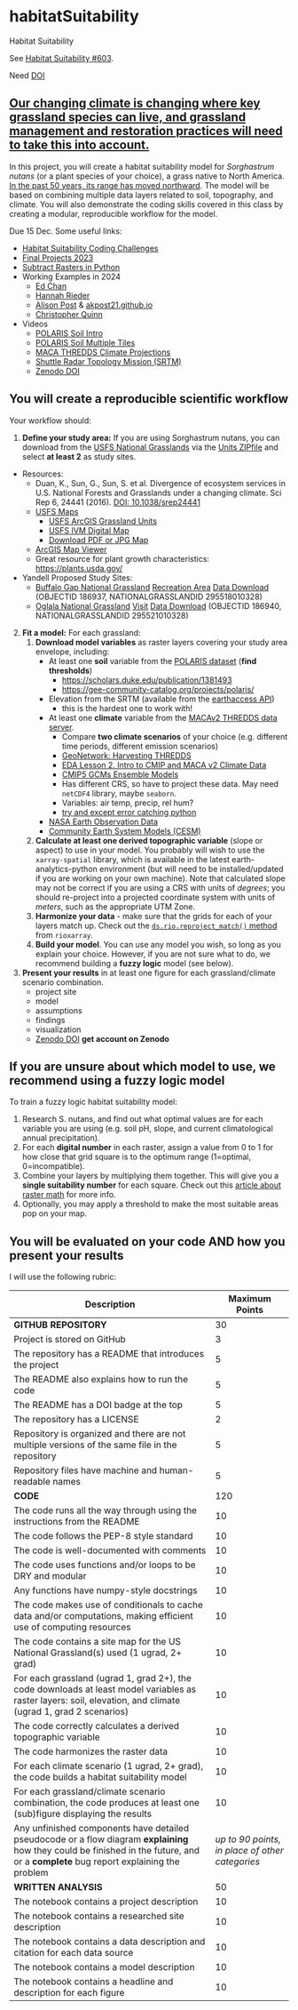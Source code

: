 # habitatSuitability
Habitat Suitability

See
[Habitat Suitability #603](https://github.com/earthlab-education/Earth-Analytics-AY24/issues/603).

Need [DOI](https://help.zenodo.org/docs/deposit/describe-records/reserve-doi/)

## [Our changing climate is changing where key grassland species can live, and grassland management and restoration practices will need to take this into account.](https://www.frontiersin.org/articles/10.3389/fpls.2017.00730/full)

In this project, you will create a habitat suitability model for _Sorghastrum nutans_ (or a plant species of your choice), a grass native to North America. [In the past 50 years, its range has moved northward](https://www.gbif.org/species/2704414). The model will be based on combining multiple data layers related to soil, topography, and climate. You will also demonstrate the coding skills covered in this class by creating a modular, reproducible workflow for the model.

Due 15 Dec. Some useful links:

- [Habitat Suitability Coding Challenges](https://cu-esiil-edu.github.io/esiil-learning-portal/foundations/notebooks/08-habitat/habitat.html)
- [Final Projects 2023](https://github.com/earthlab-education/Earth-Analytics-2023-01-Intro/blob/main/analysis/final.md)
- [Subtract Rasters in Python](https://www.earthdatascience.org/courses/use-data-open-source-python/intro-raster-data-python/raster-data-processing/subtract-rasters-in-python/)
- Working Examples in 2024
    - [Ed Chan](https://github.com/eggvoice/sorghastrum-nutans-habitat-suitability-model)
    - [Hannah Rieder](https://github.com/hanried/habitat-suitability)
    - [Alison Post](https://github.com/akpost21/Habitat-Suitability) &
[akpost21.github.io](https://github.com/akpost21/akpost21.github.io)
    - [Christopher Quinn](https://github.com/cmq879/earth-analytics-habitat-suitability-finalproject)
- Videos
    - [POLARIS Soil Intro](https://cuboulder.zoom.us/rec/play/E2GIn3h6mY9Z7BaaxCDAape0mCD-gQhaBCplqp7T0FbFLCbZbVNXAOUS8jloBH4PvB__6bsQwR-xLkoe.S5-dDjshYndL1Mib?canPlayFromShare=true&from=share_recording_detail&continueMode=true&componentName=rec-play&originRequestUrl=https%3A%2F%2Fcuboulder.zoom.us%2Frec%2Fshare%2FimhCGJcrCgSoE1cJjg02r86GMNjiRz0jwVMJ5c0uWNwBCD5D_0kLSl3CaqLdDI2a.ucGta1EEAiirDUop)
    - [POLARIS Soil Multiple Tiles](https://cuboulder.zoom.us/rec/play/V_jdL5O3ePUCkAlt__yYG2tOIM8cI8BBI61z4114Awf3lVPBD_XaO_kUSOCCCBlqeq4XCsdkWuvivYCl.JpFRlK-EbErBsiay?canPlayFromShare=true&from=share_recording_detail&continueMode=true&componentName=rec-play&originRequestUrl=https%3A%2F%2Fcuboulder.zoom.us%2Frec%2Fshare%2F3S7pGOSv7jztZTvg4RSXLj-GicnHwusIDIEDoETZbUN7ivkc6Ryi5GAJyX9Ly6h2.VXl6iFmLChjjUyOg)
    - [MACA THREDDS Climate Projections](https://o365coloradoedu-my.sharepoint.com/personal/alpo6007_colorado_edu/_layouts/15/stream.aspx?id=%2Fpersonal%2Falpo6007%5Fcolorado%5Fedu%2FDocuments%2FAttachments%2FGMT20241204%2D184128%5FRecording%5F1758x1024%201%2Emp4&referrer=StreamWebApp%2EWeb&referrerScenario=AddressBarCopied%2Eview%2E9d3173e0%2D79c8%2D4027%2D95d3%2D7b49bec923d0)
    - [Shuttle Radar Topology Mission (SRTM)](https://cuboulder.zoom.us/rec/play/6fTikKcJPbGPB321iHmAa3dhMUR7r0n_zSZ3XxjL-SfBLpVfsrZJ1CrHlkOrK6jvTlYgztvvskfvaAGP.T6ixGvWj42gYShMV?canPlayFromShare=true&from=share_recording_detail&continueMode=true&componentName=rec-play&originRequestUrl=https%3A%2F%2Fcuboulder.zoom.us%2Frec%2Fshare%2FploG3HVb_qA0QU8eACIHMKtNbkiGFys7cmiBbTRryv3NUWBmKo-DXhzXdU3cbpz7.99x0PeiCHONSj6Ty)
    - [Zenodo DOI](https://www.canva.com/design/DAGZAYa4S9g/EMFly0i8e9YDDFL4QuEMaQ/watch?utm_content=DAGZAYa4S9g&utm_campaign=designshare&utm_medium=link2&utm_source=uniquelinks&utlId=h7cebe8067b)
## You will create a reproducible scientific workflow

Your workflow should:

1. **Define your study area:**  If you are using Sorghastrum nutans, you can download from the
[USFS National Grasslands](https://www.fs.usda.gov/managing-land/national-forests-grasslands/national-grasslands)
via the
[Units ZIPfile](https://data.fs.usda.gov/geodata/edw/edw_resources/shp/S_USA.NationalGrassland.zip) and select **at least 2** as study sites.

- Resources:
    - Duan, K., Sun, G., Sun, S. et al. Divergence of ecosystem services in U.S. National Forests and Grasslands under a changing climate. Sci Rep 6, 24441 (2016). [DOI: 10.1038/srep24441](https://doi.org/10.1038/srep24441)
    - [USFS Maps](https://www.fs.usda.gov/visit/maps)
        - [USFS ArcGIS Grassland Units](https://data-usfs.hub.arcgis.com/datasets/usfs::national-grassland-units-feature-layer/explore?location=41.300146%2C-107.829591%2C6.23)
        - [USFS IVM Digital Map](https://www.fs.usda.gov/ivm/)
        - [Download PDF or JPG Map](https://experience.arcgis.com/experience/9ab8d03e2bec4d7fbfc27ba836e70aed/page/Forest-Series/#data_s=id%3AdataSource_2-Forest_Series_Index_6205%3A1430)
    - [ArcGIS Map Viewer](https://www.arcgis.com/home/webmap/viewer.html)
    - Great resource for plant growth characteristics: <https://plants.usda.gov/>
- Yandell Proposed Study Sites:
    - [Buffalo Gap National Grassland](https://www.fs.usda.gov/recarea/nebraska/recarea/?recid=30329)
[Recreation Area](https://www.fs.usda.gov/detail/r2/recreation?cid=stelprdb5389082)
[Data Download](https://data-usfs.hub.arcgis.com/datasets/usfs::national-grassland-units-feature-layer/explore?location=43.534637%2C-102.565490%2C8.34)
(OBJECTID 186937, NATIONALGRASSLANDID 295518010328)	
    - [Oglala National Grassland](https://www.fs.usda.gov/recarea/nebraska/recarea/?recid=30328)
[Visit](https://visitnebraska.com/harrison/oglala-national-grassland)
[Data Download](https://data-usfs.hub.arcgis.com/datasets/usfs::national-grassland-units-feature-layer/explore?location=43.509639%2C-102.570535%2C8.36)
(OBJECTID 186940, NATIONALGRASSLANDID 295521010328)
   
2. **Fit a model:** For each grassland:
    1. **Download model variables** as raster layers covering your study area envelope, including:
        - At least one **soil** variable from the [POLARIS dataset](http://hydrology.cee.duke.edu/POLARIS/PROPERTIES/v1.0/) (**find thresholds**)
            - <https://scholars.duke.edu/publication/1381493>
            - <https://gee-community-catalog.org/projects/polaris/>
        - Elevation from the SRTM (available from the [earthaccess API](https://github.com/nsidc/earthaccess/))
            - this is the hardest one to work with! 
        - At least one **climate** variable from the [MACAv2 THREDDS data server](http://thredds.northwestknowledge.net:8080/thredds/reacch_climate_CMIP5_macav2_catalog2.html).
            - Compare **two climate scenarios** of your choice (e.g. different time periods, different emission scenarios) 
            - [GeoNetwork: Harvesting THREDDS](https://docs.geonetwork-opensource.org/3.12/user-guide/harvesting/harvesting-thredds/)
            - [EDA Lesson 2. Intro to CMIP and MACA v2 Climate Data](https://www.earthdatascience.org/courses/use-data-open-source-python/hierarchical-data-formats-hdf/intro-to-MACAv2-cmip5-data/)
            - [CMIP5 GCMs Ensemble Models](https://climate.northwestknowledge.net/MACA/GCMs.php)
            - Has different CRS, so have to project these data. May need `netCDF4` library, maybe `seaborn`.
            - Variables: air temp, precip, rel hum?
            - [try and except error catching python](https://www.earthdatascience.org/courses/use-data-open-source-python/hierarchical-data-formats-hdf/get-maca-2-climate-data-netcdf-python/)
        - [NASA Earth Observation Data](https://earthdata.nasa.gov/)
        - [Community Earth System Models (CESM)](https://www.cesm.ucar.edu)
     2. **Calculate at least one derived **topographic** variable** (slope or aspect) to use in your model. You probably will wish to use the `xarray-spatial` library, which is available in the latest earth-analytics-python environment (but will need to be installed/updated if you are working on your own machine). Note that calculated slope may not be correct if you are using a CRS with units of *degrees*; you should re-project into a projected coordinate system with units of *meters*, such as the appropriate UTM Zone.
     3. **Harmonize your data** - make sure that the grids for each of your layers match up. Check out the [`ds.rio.reproject_match()` method](https://corteva.github.io/rioxarray/stable/examples/reproject_match.html#Reproject-Match) from `rioxarray`.
     4. **Build your model**. You can use any model you wish, so long as you explain your choice. However, if you are not sure what to do, we recommend building a **fuzzy logic** model (see below).
3. **Present your results** in at least one figure for each grassland/climate scenario combination.
   - project site
   - model
   - assumptions
   - findings
   - visualization
   - [Zenodo DOI](https://help.zenodo.org/docs/deposit/describe-records/reserve-doi/) **get account on Zenodo**

## If you are unsure about which model to use, we recommend using a fuzzy logic model

To train a fuzzy logic habitat suitability model:

1. Research S. nutans, and find out what optimal values are for each variable you are using (e.g. soil pH, slope, and current climatological annual precipitation). 
2. For each **digital number** in each raster, assign a value from 0 to 1 for how close that grid square is to the optimum range (1=optimal, 0=incompatible). 
3. Combine your layers by multiplying them together. This will give you a **single suitability number** for each square. Check out this [article about raster math](https://www.earthdatascience.org/courses/use-data-open-source-python/intro-raster-data-python/raster-data-processing/subtract-rasters-in-python/) for more info.
4. Optionally, you may apply a threshold to make the most suitable areas pop on your map.

## You will be evaluated on your code AND how you present your results

I will use the following rubric:

| Description | Maximum Points |
| - | - |
| **GITHUB REPOSITORY** | 30  |
| Project is stored on GitHub | 3 |
| The repository has a README that introduces the project | 5 |
| The README also explains how to run the code | 5 |
| The README has a DOI badge at the top | 5 |
| The repository has a LICENSE | 2 |
| Repository is organized and there are not multiple versions of the same file in the repository | 5 |
| Repository files have machine and human-readable names | 5 |
| **CODE** | 120 |
| The code runs all the way through using the instructions from the README | 10 |
| The code follows the PEP-8 style standard | 10 |
| The code is well-documented with comments | 10 |
| The code uses functions and/or loops to be DRY and modular | 10 |
| Any functions have numpy-style docstrings | 10 |
| The code makes use of conditionals to cache data and/or computations, making efficient use of computing resources | 10 |
| The code contains a site map for the US National Grassland(s) used (1 ugrad, 2+ grad) | 10 |
| For each grassland (ugrad 1, grad 2+), the code downloads at least model variables as raster layers: soil, elevation, and climate (ugrad 1, grad 2 scenarios) | 10 |
| The code correctly calculates a derived topographic variable | 10 |
| The code harmonizes the raster data | 10 |
| For each climate scenario (1 ugrad, 2+ grad), the code builds a habitat suitability model | 10 |
| For each grassland/climate scenario combination, the code produces at least one (sub)figure displaying the results | 10 |
| Any unfinished components have detailed pseudocode or a flow diagram **explaining** how they could be finished in the future, and or a **complete** bug report explaining the problem | *up to 90 points, in place of other categories* |
| **WRITTEN ANALYSIS** | 50 |
| The notebook contains a project description | 10 |
| The notebook contains a researched site description | 10 |
| The notebook contains a data description and citation for each data source | 10 |
| The notebook contains a model description | 10 |
| The notebook contains a headline and description for each figure | 10 |

